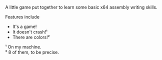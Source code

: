 A little game put together to learn some basic x64 assembly writing skills.

Features include
* It's a game!
* It doesn't crash!¹
* There are colors!²

¹ On my machine.  
² 8 of them, to be precise.
